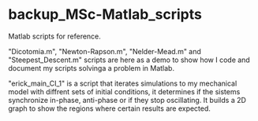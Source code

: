# backup_MSc-Matlab_scripts
Matlab scripts for reference.

"Dicotomia.m", "Newton-Rapson.m", "Nelder-Mead.m" and "Steepest_Descent.m" scripts are here as a demo to show how I code and document my scripts solvinga a problem in Matlab.

"erick_main_CI_1" is a script that iterates simulations to my mechanical model with diffrent sets of initial conditions,
it determines if the sistems synchronize in-phase, anti-phase or if they stop oscillating. It builds a 2D graph to show the regions where certain results are expected.
